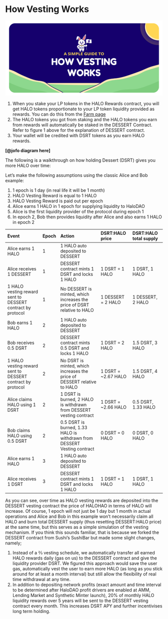 # How Vesting Works

![](../../.gitbook/assets/artboard-1-copy-8-2x.png)

1. When you stake your LP tokens in the HALO Rewards contract, you will get HALO tokens proportionate to your LP token liquidity provided as rewards. You can do this from the [Farm page](https://app.halodao.com) 
2. The HALO tokens you got from staking and the HALO tokens you earn from rewards will automatically be staked in the DESSERT Contract. Refer to figure 1 above for the explanation of DESSERT contract.
3.  Your wallet will be credited with DSRT tokens as you earn HALO rewards.

**\[@jofo diagram here\]**

The following is a walkthrough on how holding Dessert \(DSRT\) gives you more HALO over time:

Let’s make the following assumptions using the classic Alice and Bob example:

1. 1 epoch is 1 day \(in real life it will be 1 month\)
2. HALO Vesting Reward is equal to 1 HALO
3. HALO Vesting Reward is paid out per epoch
4. Alice earns 1 HALO in 1 epoch for supplying liquidity to HaloDAO
5. Alice is the first liquidity provider of the protocol during epoch 1
6. In epoch 2, Bob then provides liquidity after Alice and also earns 1 HALO in epoch 2

| Event | Epoch | Action | DSRT:HALO price | DSRT:HALO total supply |
| :--- | :--- | :--- | :--- | :--- |
| Alice earns 1 HALO | 1 | 1 HALO auto deposited to DESSERT |  |  |
| Alice receives 1 DESSERT | 1 | DESSERT contract mints 1 DSRT and locks 1 HALO | 1 DSRT = 1 HALO | 1 DSRT, 1 HALO |
| 1 HALO vesting reward sent to DESSERT contract by protocol | 1 | No DESSERT is minted, which increases the price of DSRT relative to HALO | 1 DESSERT = 2 HALO | 1 DESSERT, 2 HALO |
| Bob earns 1 HALO | 2 | 1 HALO auto deposited to DESSERT |  |  |
| Bob receives 0.5 DSRT | 2 | DESSERT contract mints 0.5 DSRT and locks 1 HALO | 1 DSRT = 2 HALO | 1.5 DSRT, 3 HALO |
| 1 HALO vesting reward sent to DESSERT contract by protocol | 2 | No DSRT is minted, which increases the price of DESSERT relative to HALO | 1 DSRT = ~2.67 HALO | 1.5 DSRT, 4 HALO |
| Alice claims HALO using 1 DSRT | 2 | 1 DSRT is burned, 2 HALO is withdrawn from DESSERT vesting contract | 1 DSRT = ~2.66 HALO | 0.5 DSRT, 1.33 HALO |
| Bob claims HALO using 0.5 DSRT | 2 | 0.5 DSRT is burned, 1.33 HALO is withdrawn from DESSERT Vesting contract | 0 DSRT = 0 HALO | 0 DSRT, 0 HALO |
| Alice earns 1 HALO | 3 | 1 HALO auto deposited to DESSERT |  |  |
| Alice receives 1 DSRT | 3 | DESSERT contract mints 1 DSRT and locks 1 HALO | 1 DSRT = 1 HALO | 1 DSRT, 1 HALO |

As you can see, over time as HALO vesting rewards are deposited into the DESSERT vesting contract the price of HALOHAO in terms of HALO will increase. Of course, 1 epoch will not just be 1 day but 1 month in actual operations and Alice and Bob in this example won’t necessarily claim all HALO and burn total DESSERT supply \(thus resetting DESSERT:HALO price\) at the same time,  but this serves as a simple simulation of the vesting mechanism. If you think this sounds familiar, that is because we forked the DESSERT contract from Sushi’s SushiBar but made some slight changes, namely;

1. Instead of a ⅔ vesting schedule, we automatically transfer all earned HALO rewards daily \(gas on us\) to the DESSERT contract and give the liquidity provider DSRT. We figured this approach would save the user gas, automatically vest the user to earn more HALO \(as long as you stick around for at least a month interval\) but still allow the flexibility of real time withdrawal at any time.
2. In addition to depositing network profits \(exact amount and time interval to be determined after HaloDAO profit drivers are enabled at AMM, Lending Market and Synthetic Minter launch\), 20% of monthly HALO liquidity rewards over 5 years will be sent to the DESSERT vesting contract every month. This increases DSRT APY and further incentivises long term holding.

